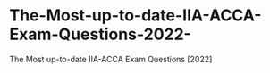 # The-Most-up-to-date-IIA-ACCA-Exam-Questions-2022-
The Most up-to-date IIA-ACCA Exam Questions [2022]
